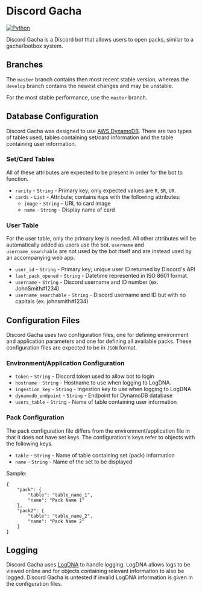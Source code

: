 # Discord Gacha

[![Python](https://img.shields.io/badge/python-3.5-blue.svg)](https://www.python.org/downloads/)

Discord Gacha is a Discord bot that allows users to open packs, similar to a gacha/lootbox system.

## Branches
The ``master`` branch contains then most recent stable version, whereas the ``develop`` branch contains the newest changes and may be unstable.

For the most stable performance, use the ``master`` branch.

## Database Configuration
Discord Gacha was designed to use [AWS DynamoDB](https://aws.amazon.com/dynamodb/). There are two types of tables used, tables containing set/card information and the table containing user information.

### Set/Card Tables
All of these attributes are expected to be present in order for the bot to function.
* ``rarity`` - ``String`` - Primary key; only expected values are `R`, `SR`, `UR`.
* ``cards`` - ``List`` - Attribute; contains ``Map``s with the following attributes:
    * ``image`` - ``String`` - URL to card image
    * ``name`` - ``String`` - Display name of card

### User Table
For the user table, only the primary key is needed. All other attributes will be automatically added as users use the bot. ``username`` and ``username_searchable`` are not used by the bot itself and are instead used by an accompanying web app.
* ``user_id`` - ``String`` - Primary key; unique user ID returned by Discord's API
* ``last_pack_opened`` - ``String`` - Datetime represented in ISO 8601 format.
* ``username`` - ``String`` - Discord username and ID number (ex. JohnSmith#1234)
* ``username_searchable`` - ``String`` - Discord username and ID but with no capitals (ex. johnsmith#1234)

## Configuration Files
Discord Gacha uses two configuration files, one for defining environment and application parameters and one for defining all available packs. These configuration files are expected to be in ``JSON`` format.

### Environment/Application Configuration
* ``token`` - ``String`` - Discord token used to allow bot to login
* ``hostname`` - ``String`` - Hostname to use when logging to LogDNA.
* ``ingestion_key`` - ``String`` - Ingestion key to use when logging to LogDNA
* ``dynamodb_endpoint`` - ``String`` - Endpoint for DynamoDB database
* ``users_table`` - ``String`` - Name of table containing user information

### Pack Configuration
The pack configuration file differs from the environment/application file in that it does not have set keys. The configuration's keys refer to objects with the following keys.

* ``table`` - ``String`` - Name of table containing set (pack) information
* ``name`` - ``String`` - Name of the set to be displayed

Sample:
```
{
    "pack": {
        "table": "table_name_1",
        "name": "Pack Name 1"
    },
    "pack2": {
        "table": "table_name_2",
        "name": "Pack Name 2"
    }
}
```

## Logging
Discord Gacha uses [LogDNA](https://logdna.com/) to handle logging. LogDNA allows logs to be viewed online and for objects containing relevant information to also be logged. Discord Gacha is untested if invalid LogDNA information is given in the configuration files.